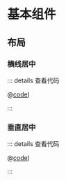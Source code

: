 # 基本组件

## 布局

### 横线居中 

<fe-sample>
    <fe-dash-middle />
</fe-sample>

::: details 查看代码

@[code](./components/DashMiddle.vue))

:::


### 垂直居中 

<fe-sample>
    <fe-v-center />
</fe-sample>

::: details 查看代码

@[code](./components/VCenter.vue))

:::






